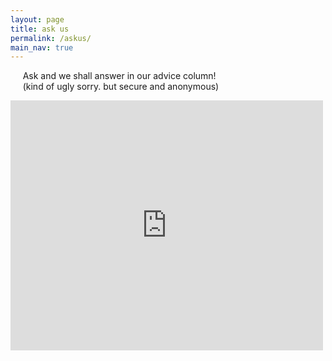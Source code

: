 ```yaml
---
layout: page
title: ask us 
permalink: /askus/
main_nav: true
---
```


&nbsp;&nbsp;&nbsp;&nbsp;&nbsp;Ask and we shall answer in our advice column!\
&nbsp;&nbsp;&nbsp;&nbsp;&nbsp;(kind of ugly sorry. but secure and anonymous)

<iframe src="https://docs.google.com/forms/d/e/1FAIpQLSd8IvUcvg7pmY2pQpzfmVsLMCGAHuTkWwRVK2f729FxHDsD6w/viewform?embedded=true" width="500" height="400" frameborder="0" marginheight="0" marginwidth="0">Loading…</iframe>







